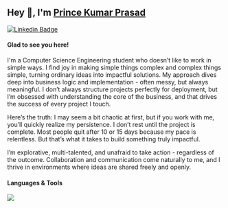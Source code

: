 ## Hey 👋, I'm [Prince Kumar Prasad](https://github.com/prince-63)

[![Linkedin Badge](https://img.shields.io/badge/-LinkedIn-0e76a8?style=flat-square&logo=Linkedin&logoColor=white)](https://www.linkedin.com/in/prince63/)

#### Glad to see you here! &nbsp;

I'm a Computer Science Engineering student who doesn’t like to work in simple ways. I find joy in making simple things complex and complex things simple, turning ordinary ideas into impactful solutions. My approach dives deep into business logic and implementation - often messy, but always meaningful. I don’t always structure projects perfectly for deployment, but I’m obsessed with understanding the core of the business, and that drives the success of every project I touch.

Here’s the truth: I may seem a bit chaotic at first, but if you work with me, you’ll quickly realize my persistence. I don’t rest until the project is complete. Most people quit after 10 or 15 days because my pace is relentless. But that’s what it takes to build something truly impactful.

I’m explorative, multi-talented, and unafraid to take action - regardless of the outcome. Collaboration and communication come naturally to me, and I thrive in environments where ideas are shared freely and openly.

#### Languages & Tools

<div align="left">      
  <img src="https://skillicons.dev/icons?i=c,cpp,java,javascript,typescript,react,next,express,spring,mongodb,mysql,azure,aws" />
</div>

<!--
#### Dev Stuffs:

<details>	
  <summary><b>⚡ Github Stats</b></summary>
  <br />
  <img height="180em" src="https://github-readme-stats.vercel.app/api?username=prince-63&show_icons=true&hide_border=true&&count_private=true&include_all_commits=true" />
  <br />
  <img height="180em" src="https://github-readme-stats.vercel.app/api/top-langs/?username=prince-63&exclude_repo=KNN-Image-Classification&show_icons=true&hide_border=true&layout=compact&langs_count=8"/>
</details>

<details>	
  <summary><b>☄️ Github Streaks</b></summary>
  <br />
  <img height="170em" src="https://github-readme-streak-stats.herokuapp.com/?user=prince-63&hide_border=true" />
</details>

<details>	
  <br />
  <summary><b>⚙️ Things I use to get stuff done</b></summary>
  	<ul>
  	    <li><b>OS:</b> Ubuntu 22.4 & Window 11</li>
	    <li><b>Laptop: </b> Asus (i5)</li>
  	    <li><b>Browser: </b> Microsoft Edge </li>
	    <li><b>Terminal: </b> ZSH: Oh My Zsh (PowerLevel10k)</li>
	    <li><b>Code Editor:</b> VSCode, Intelij - The best editor out there.</li>
	    <li><b>To Stay Updated:</b> Linkedin and GitHub.</li>
	    <br />
		</ul>	
</details>

<div align="center">

	Show some ❤️ by starring some of the repositories!

</div>
-->
